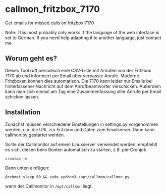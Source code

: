 # callmon_fritzbox_7170
Get emails for missed calls on fritzbox 7170

Note: This most probably only works if the language of the web interface is set to German. If you need help adapting it to another language, just contact me.

## Worum geht es?

Dieses Tool ruft periodisch eine CSV-Liste mit Anrufen von der Fritzbox 7170 ab und informiert per Email über verpasste Anrufe. Moderne Fritzboxen können dies automatisch. Die 7170 kann leider nur Emails bei hinterlassener Nachricht auf dem Anrufbeantworter verschicken. Außerdem kann man sich einmal am Tag eine Zusammenfassung aller Anrufe per Email schicken lassen.


## Installation

Zunächst müssen verschiedene Einstellungen in settings.py vorgenommen werden, u.a. die URL zur Fritzbox und Daten zum Emailserver. Dann kann callmon.py gestartet werden.

Sollte der Callmonitor auf einem Linuxserver verwendet werden, empfiehlt es sich, diesen beim Booten automatisch zu starten, z.B. per Cronjob.

`crontab -e`

Dann unten einfügen:

`@reboot sleep 60 && sudo python3 /opt/callmon/callmon.py`

wenn der Callmonitor in `/opt/callmon` liegt.
